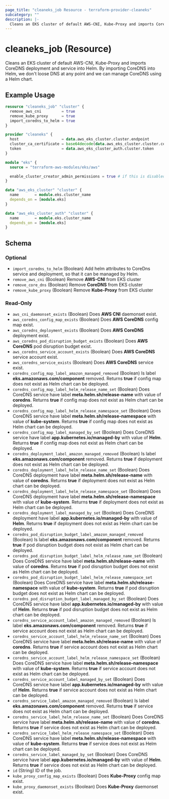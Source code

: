 ```yaml
---
page_title: "cleaneks_job Resource - terraform-provider-cleaneks"
subcategory: ""
description: |-
  Cleans an EKS cluster of default AWS-CNI, Kube-Proxy and imports CoreDNS deployment and service into Helm. By importing CoreDNS into Helm, we don't loose DNS at any point and we can manage CoreDNS using a Helm chart.
---
```


# cleaneks_job (Resource)

Cleans an EKS cluster of default AWS-CNI, Kube-Proxy and imports CoreDNS deployment and service into Helm. By importing CoreDNS into Helm, we don't loose DNS at any point and we can manage CoreDNS using a Helm chart.

## Example Usage

```terraform
resource "cleaneks_job" "cluster" {
  remove_aws_cni         = true
  remove_kube_proxy      = true
  import_coredns_to_helm = true
}

provider "cleaneks" {
  host                   = data.aws_eks_cluster.cluster.endpoint
  cluster_ca_certificate = base64decode(data.aws_eks_cluster.cluster.certificate_authority[0].data)
  token                  = data.aws_eks_cluster_auth.cluster.token
}

module "eks" {
  source = "terraform-aws-modules/eks/aws"

  enable_cluster_creator_admin_permissions = true # if this is disabled then the deployment user cannot work inside kubernetes cluster
}

data "aws_eks_cluster" "cluster" {
  name       = module.eks.cluster_name
  depends_on = [module.eks]
}

data "aws_eks_cluster_auth" "cluster" {
  name       = module.eks.cluster_name
  depends_on = [module.eks]
}
```

<!-- schema generated by tfplugindocs -->
## Schema

### Optional

- `import_coredns_to_helm` (Boolean) Add helm attributes to CoreDns service and deployment, so that it can be managed by Helm.
- `remove_aws_cni` (Boolean) Remove **AWS-CNI** from EKS cluster
- `remove_core_dns` (Boolean) Remove **CoreDNS** from EKS cluster
- `remove_kube_proxy` (Boolean) Remove **Kube-Proxy** from EKS cluster

### Read-Only

- `aws_cni_daemonset_exists` (Boolean) Does **AWS CNI** daemonset exist.
- `aws_coredns_config_map_exists` (Boolean) Does **AWS CoreDNS** config map exist.
- `aws_coredns_deployment_exists` (Boolean) Does **AWS CoreDNS** deployment exist.
- `aws_coredns_pod_disruption_budget_exists` (Boolean) Does **AWS CoreDNS** pod disruption budget exist.
- `aws_coredns_service_account_exists` (Boolean) Does **AWS CoreDNS** service account exist.
- `aws_coredns_service_exists` (Boolean) Does **AWS CoreDNS** service exist.
- `coredns_config_map_label_amazon_managed_removed` (Boolean) Is label **eks.amazonaws.com/component** removed. Returns **true** if config map does not exist as Helm chart can be deployed.
- `coredns_config_map_label_helm_release_name_set` (Boolean) Does CoreDNS service have label **meta.helm.sh/release-name** with value of **coredns**. Returns **true** if config map does not exist as Helm chart can be deployed.
- `coredns_config_map_label_helm_release_namespace_set` (Boolean) Does CoreDNS service have label **meta.helm.sh/release-namespace** with value of **kube-system**. Returns **true** if config map does not exist as Helm chart can be deployed.
- `coredns_config_map_label_managed_by_set` (Boolean) Does CoreDNS service have label **app.kubernetes.io/managed-by** with value of **Helm**. Returns **true** if config map does not exist as Helm chart can be deployed.
- `coredns_deployment_label_amazon_managed_removed` (Boolean) Is label **eks.amazonaws.com/component** removed. Returns **true** if deployment does not exist as Helm chart can be deployed.
- `coredns_deployment_label_helm_release_name_set` (Boolean) Does CoreDNS deployment have label **meta.helm.sh/release-name** with value of **coredns**. Returns **true** if deployment does not exist as Helm chart can be deployed.
- `coredns_deployment_label_helm_release_namespace_set` (Boolean) Does CoreDNS deployment have label **meta.helm.sh/release-namespace** with value of **kube-system**. Returns **true** if deployment does not exist as Helm chart can be deployed.
- `coredns_deployment_label_managed_by_set` (Boolean) Does CoreDNS deployment have label **app.kubernetes.io/managed-by** with value of **Helm**. Returns **true** if deployment does not exist as Helm chart can be deployed.
- `coredns_pod_disruption_budget_label_amazon_managed_removed` (Boolean) Is label **eks.amazonaws.com/component** removed. Returns **true** if pod disruption budget does not exist as Helm chart can be deployed.
- `coredns_pod_disruption_budget_label_helm_release_name_set` (Boolean) Does CoreDNS service have label **meta.helm.sh/release-name** with value of **coredns**. Returns **true** if pod disruption budget does not exist as Helm chart can be deployed.
- `coredns_pod_disruption_budget_label_helm_release_namespace_set` (Boolean) Does CoreDNS service have label **meta.helm.sh/release-namespace** with value of **kube-system**. Returns **true** if pod disruption budget does not exist as Helm chart can be deployed.
- `coredns_pod_disruption_budget_label_managed_by_set` (Boolean) Does CoreDNS service have label **app.kubernetes.io/managed-by** with value of **Helm**. Returns **true** if pod disruption budget does not exist as Helm chart can be deployed.
- `coredns_service_account_label_amazon_managed_removed` (Boolean) Is label **eks.amazonaws.com/component** removed. Returns **true** if service account does not exist as Helm chart can be deployed.
- `coredns_service_account_label_helm_release_name_set` (Boolean) Does CoreDNS service have label **meta.helm.sh/release-name** with value of **coredns**. Returns **true** if service account does not exist as Helm chart can be deployed.
- `coredns_service_account_label_helm_release_namespace_set` (Boolean) Does CoreDNS service have label **meta.helm.sh/release-namespace** with value of **kube-system**. Returns **true** if service account does not exist as Helm chart can be deployed.
- `coredns_service_account_label_managed_by_set` (Boolean) Does CoreDNS service have label **app.kubernetes.io/managed-by** with value of **Helm**. Returns **true** if service account does not exist as Helm chart can be deployed.
- `coredns_service_label_amazon_managed_removed` (Boolean) Is label **eks.amazonaws.com/component** removed. Returns **true** if service does not exist as Helm chart can be deployed.
- `coredns_service_label_helm_release_name_set` (Boolean) Does CoreDNS service have label **meta.helm.sh/release-name** with value of **coredns**. Returns **true** if service does not exist as Helm chart can be deployed.
- `coredns_service_label_helm_release_namespace_set` (Boolean) Does CoreDNS service have label **meta.helm.sh/release-namespace** with value of **kube-system**. Returns **true** if service does not exist as Helm chart can be deployed.
- `coredns_service_label_managed_by_set` (Boolean) Does CoreDNS service have label **app.kubernetes.io/managed-by** with value of **Helm**. Returns **true** if service does not exist as Helm chart can be deployed.
- `id` (String) ID of the job.
- `kube_proxy_config_map_exists` (Boolean) Does **Kube-Proxy** config map exist.
- `kube_proxy_daemonset_exists` (Boolean) Does **Kube-Proxy** daemonset exist.